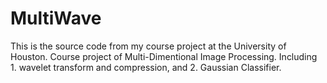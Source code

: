 MultiWave
=========
This is the source code from my course project at the University of Houston. 
Course project of Multi-Dimentional Image Processing. Including 1. wavelet transform and compression, and 2. Gaussian Classifier. 
